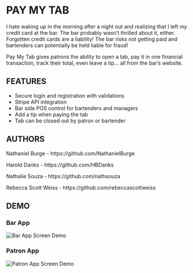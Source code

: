 <h1>PAY MY TAB</h1>
I hate waking up in the morning after a night out and realizing that I left my credit card at the bar. The bar probably wasn’t thrilled about it, either. Forgotten credit cards are a liability! The bar risks not getting paid and bartenders can potentially be held liable for fraud!

Pay My Tab gives patrons the ability to open a tab, pay it in one financial transaction, track their total, even leave a tip… all from the bar’s website.

<h2>FEATURES</h2>
<ul>
  <li>Secure login and registration with validations</li>
  <li>Stripe API integration</li>
  <li>Bar side POS control for bartenders and managers</li>
  <li>Add a tip when paying the tab</li>
  <li>Tab can be closed out by patron or bartender</li>
</ul>

<h2>AUTHORS</h2>
<p>Nathaniel Burge - https://github.com/NathanielBurge</p>
<p>Harold Danks - https://github.com/HBDanks</p>
<p>Nathalie Souza - https://github.com/nathsouza</p>
<p>Rebecca Scott Weiss - https://github.com/rebeccascottweiss</p>

<h2>DEMO</h2>

<h3>Bar App</h3>
<img src="" alt="Bar App Screen Demo"/>

<h3>Patron App</h3>
<img src="" alt="Patron App Screen Demo"/>

